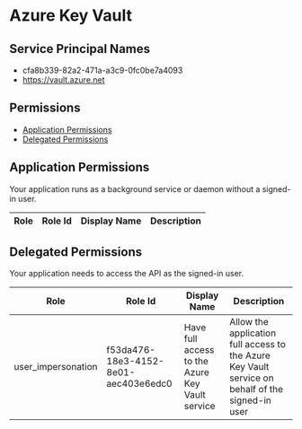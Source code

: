 # Azure Key Vault
## Service Principal Names
- cfa8b339-82a2-471a-a3c9-0fc0be7a4093
- https://vault.azure.net

 ## Permissions
- [Application Permissions](#application-permissions)
- [Delegated Permissions](#delegated-permissions)

## Application Permissions
Your application runs as a background service or daemon without a signed-in user.

| Role | Role Id | Display Name | Description |
|---|---|---|---|

## Delegated Permissions
Your application needs to access the API as the signed-in user. 

| Role | Role Id | Display Name | Description |
|---|---|---|---|
| user_impersonation | f53da476-18e3-4152-8e01-aec403e6edc0 | Have full access to the Azure Key Vault service | Allow the application full access to the Azure Key Vault service on behalf of the signed-in user |

